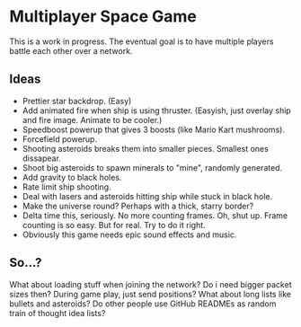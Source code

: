 # Multiplayer Space Game

This is a work in progress. The eventual goal is to have multiple players battle each other over a network.

## Ideas
- Prettier star backdrop. (Easy)
- Add animated fire when ship is using thruster. (Easyish, just overlay ship and fire image. Animate to be cooler.)
- Speedboost powerup that gives 3 boosts (like Mario Kart mushrooms).
- Forcefield powerup.
- Shooting asteroids breaks them into smaller pieces. Smallest ones dissapear.
- Shoot big asteroids to spawn minerals to "mine", randomly generated.
- Add gravity to black holes.
- Rate limit ship shooting.
- Deal with lasers and asteroids hitting ship while stuck in black hole.
- Make the universe round? Perhaps with a thick, starry border?
- Delta time this, seriously. No more counting frames. Oh, shut up. Frame counting is so easy. But for real. Try to do it right.
- Obviously this game needs epic sound effects and music.


## So...?
What about loading stuff when joining the network? Do i need bigger packet sizes then?
During game play, just send positions? What about long lists like bullets and asteroids?
Do other people use GitHub READMEs as random train of thought idea lists?
